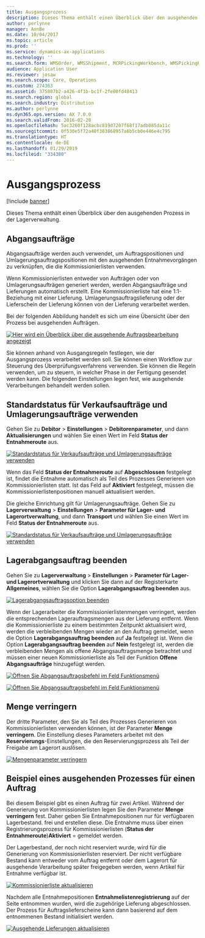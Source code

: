 ```yaml
---
title: Ausgangsprozess
description: Dieses Thema enthält einen Überblick über den ausgehenden Prozess in der Lagerverwaltung.
author: perlynne
manager: AnnBe
ms.date: 10/04/2017
ms.topic: article
ms.prod: ''
ms.service: dynamics-ax-applications
ms.technology: ''
ms.search.form: WMSOrder, WMSShipment, MCRPickingWorkbench, WMSPickingRegistration, CustomFilterGroup
audience: Application User
ms.reviewer: josaw
ms.search.scope: Core, Operations
ms.custom: 274363
ms.assetid: 375807b2-a426-4f1b-bc1f-2fe00fd48413
ms.search.region: global
ms.search.industry: Distribution
ms.author: perlynne
ms.dyn365.ops.version: AX 7.0.0
ms.search.validFrom: 2016-02-28
ms.openlocfilehash: 5ac3260f128acbc819d7207f68f17adb085da11c
ms.sourcegitcommit: 0f530e5f72a40f383868957a6b5cb0e446e4c795
ms.translationtype: HT
ms.contentlocale: de-DE
ms.lasthandoff: 01/29/2019
ms.locfileid: "334380"
---
```

# <a name="outbound-process"></a>Ausgangsprozess

[!include [banner](../includes/banner.md)]

Dieses Thema enthält einen Überblick über den ausgehenden Prozess in der Lagerverwaltung.

## <a name="output-orders"></a>Abgangsaufträge

Abgangsaufträge werden auch verwendet, um Auftragspositionen und Umlagerungsauftragspositionen mit den ausgehenden Entnahmevorgängen zu verknüpfen, die die Kommissionierlisten verwenden.

Wenn Kommissionierlisten entweder von Aufträgen oder von Umlagerungsaufträgen generiert werden, werden Abgangsaufträge und Lieferungen automatisch erstellt. Eine Kommissionierliste hat eine 1:1-Beziehung mit einer Lieferung. Umlagerungsauftragslieferung oder der Lieferschein der Lieferung können von der Lieferung verarbeitet werden. 

Bei der folgenden Abbildung handelt es sich um eine Übersicht über den Prozess bei ausgehenden Aufträgen. 

[![Hier wird ein Überblick über die ausgehende Auftragsbearbeitung angezeigt](./media/outbound-order.png)](./media/outbound-order.png)

Sie können anhand von Ausgangsregeln festlegen, wie der Ausgangsprozess verarbeitet werden soll. Sie können einen Workflow zur Steuerung des Überprüfungsverfahrens verwenden. Sie können die Regeln verwenden, um zu steuern, in welcher Phase in der Fertigung gesendet werden kann. Die folgenden Einstellungen legen fest, wie ausgehende Verarbeitungen behandelt werden sollen.

## <a name="picking-route-status-for-sales-and-transfer-orders"></a>Standardstatus für Verkaufsaufträge und Umlagerungsaufträge verwenden 

Gehen Sie zu **Debitor** \> **Einstellungen** \> **Debitorenparameter**, und dann **Aktualisierungen** und wählen Sie einen Wert im Feld **Status der Entnahmeroute** aus.

[![Standardstatus für Verkaufsaufträge und Umlagerungsaufträge verwenden](./media/picking-route-status-sales-order.png)](./media/picking-route-status-sales-order.png)

Wenn das Feld **Status der Entnahmeroute** auf **Abgeschlossen** festgelegt ist, findet die Entnahme automatisch als Teil des Prozesses Generieren von Kommissionierlisten statt. Ist das Feld auf **Aktiviert** festgelegt, müssen die Kommissionierlistenpositionen manuell aktualisiert werden.

Die gleiche Einrichtung gilt für Umlagerungsaufträge. Gehen Sie zu **Lagerverwaltung** \> **Einstellungen** \> **Parameter für Lager- und Lagerortverwaltung**, und dann **Transport** und wählen Sie einen Wert im Feld **Status der Entnahmeroute** aus.

[![Standardstatus für Verkaufsaufträge und Umlagerungsaufträge verwenden](./media/picking-route-status-transfer-order.png)](./media/picking-route-status-transfer-order.png)

## <a name="end-output-inventory-orders"></a>Lagerabgangsauftrag beenden

Gehen Sie zu **Lagerverwaltung** \> **Einstellungen** \> **Parameter für Lager- und Lagerortverwaltung** und klicken Sie dann auf der Registerkarte **Allgemeines**, wählen Sie die Option **Lagerabgangsauftrag beenden** aus.

[![Lagerabgangsauftragsoption beenden](./media//end-output-inventory-order.png)](./media//end-output-inventory-order.png)

Wenn der Lagerarbeiter die Kommissionierlistenmengen verringert, werden die entsprechenden Lagerauftragsmengen aus der Lieferung entfernt. Wenn die Kommissionierliste zu einem bestimmten Zeitpunkt aktualisiert wird, werden die verbleibenden Mengen wieder an den Auftrag gemeldet, wenn die Option **Lagerabgangsauftrag beenden** auf **Ja** festgelegt ist. Wenn die Option **Lagerabgangsauftrag beenden** auf **Nein** festgelegt ist, werden die verbleibenden Mengen als offene Abgangsauftragsmenge betrachtet und müssen einer neuen Kommissionierliste als Teil der Funktion **Offene Abgangsaufträge** hinzugefügt werden. 

[![Öffnen Sie Abgangsauftragsbefehl im Feld Funktionsmenü](./media/open-output-order.png)](./media/open-output-order.png)

[![Öffnen Sie Abgangsauftragsbefehl im Feld Funktionsmenü](./media/open-output-order-function.png)](./media/open-output-order-function.png)

## <a name="reduce-quantity"></a>Menge verringern

Der dritte Parameter, den Sie als Teil des Prozesses Generieren von Kommissionierlisten verwenden können, ist der Parameter **Menge verringern**. Die Einstellung dieses Parameters arbeitet mit den **Reservierungs**-Einstellungen, die den Reservierungsprozess als Teil der Freigabe am Lagerort auslösen.

[![Mengenparameter verringern](./media/reduce-quantity.png)](./media/reduce-quantity.png)

## <a name="example-of-an-outbound-process-for-a-sales-order"></a>Beispiel eines ausgehenden Prozesses für einen Auftrag

Bei diesem Beispiel gibt es einen Auftrag für zwei Artikel. Während der Generierung von Kommissionierlisten legen Sie den Parameter **Menge verringern** fest. Daher geben Sie Entnahmepositionen nur für verfügbaren Lagerbestand. frei und erstellen diese. Die Entnahme muss über einen Registrierungsprozess für Kommissionierlisten (**Status der Entnahmeroute**)**Aktiviert** = gemeldet werden.

Der Lagerbestand, der noch nicht reserviert wurde, wird für die Generierung von Kommissionierlisten reserviert. Der nicht verfügbare Bestand kann entweder vom Auftrag entfernt oder dem Lagerort für ausgehende Verarbeitung später freigegeben werden, wenn Artikel für Entnahme verfügbar ist.

[![Kommissionierliste aktualisieren](./media/update-picking-list.png)](./media/update-picking-list.png)

Nachdem alle Entnahmepositionen **Entnahmelistenregistrierung** auf der Seite entnommen wurden, wird die zugehörige Lieferung abgeschlossen. Der Prozess für Auftragslieferscheine kann dann basierend auf dem entnommenen Bestand initialisiert werden.

[![Ausgehende Lieferungen aktualisieren](./media/outbound-shipments.png)](./media/outbound-shipments.png)
